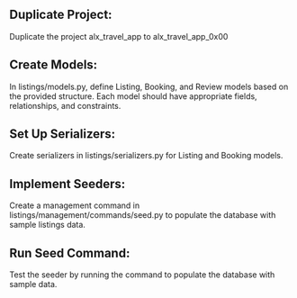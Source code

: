 ## Duplicate Project:

Duplicate the project alx_travel_app to alx_travel_app_0x00

## Create Models:

In listings/models.py, define Listing, Booking, and Review models based on the provided structure.
Each model should have appropriate fields, relationships, and constraints.

## Set Up Serializers:

Create serializers in listings/serializers.py for Listing and Booking models.

## Implement Seeders:

Create a management command in listings/management/commands/seed.py to populate the database with sample listings data.

## Run Seed Command:

Test the seeder by running the command to populate the database with sample data.